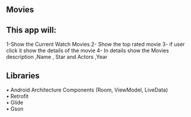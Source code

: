 ## Movies


## This app will:
1-Show the Current Watch Movies
2- Show the top rated movie
3- if user click it show the details of the movie
4- In details show the Movies description ,Name , Star and Actors ,Year


## Libraries

•	Android Architecture Components (Room, ViewModel, LiveData) <br>
•	Retrofit <br>
•	Glide <br>
•	Gson<br>

